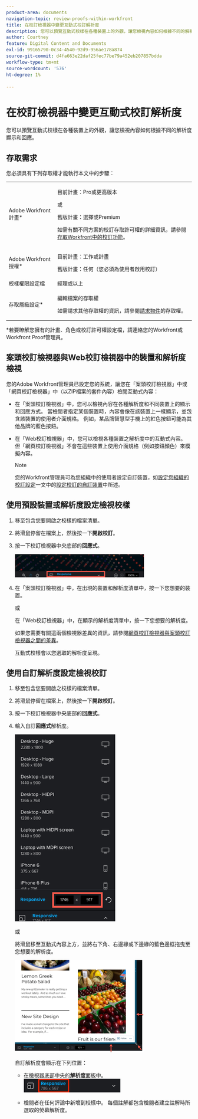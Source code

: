```yaml
---
product-area: documents
navigation-topic: review-proofs-within-workfront
title: 在校訂檢視器中變更互動式校訂解析度
description: 您可以預覽互動式校樣在各種裝置上的外觀，讓您檢視內容如何根據不同的解析度顯示和回應。
author: Courtney
feature: Digital Content and Documents
exl-id: 99165790-0c34-4540-92d9-956ae178a874
source-git-commit: d4fa663e22daf25fec77be79a452eb207857bdda
workflow-type: tm+mt
source-wordcount: '576'
ht-degree: 1%

---
```


# 在校訂檢視器中變更互動式校訂解析度

您可以預覽互動式校樣在各種裝置上的外觀，讓您檢視內容如何根據不同的解析度顯示和回應。

## 存取需求

您必須具有下列存取權才能執行本文中的步驟：

<table style="table-layout:auto"> 
 <col> 
 <col> 
 <tbody> 
  <tr> 
   <td role="rowheader">Adobe Workfront計畫*</td> 
   <td> <p>目前計畫：Pro或更高版本</p> <p>或</p> <p>舊版計畫：選擇或Premium</p> <p>如需有關不同方案的校訂存取許可權的詳細資訊，請參閱<a href="/help/quicksilver/administration-and-setup/manage-workfront/configure-proofing/access-to-proofing-functionality.md" class="MCXref xref">存取Workfront中的校訂功能</a>。</p> </td> 
  </tr> 
  <tr> 
   <td role="rowheader">Adobe Workfront授權*</td> 
   <td> <p>目前計畫：工作或計畫</p> <p>舊版計畫：任何（您必須為使用者啟用校訂）</p> </td> 
  </tr> 
  <tr> 
   <td role="rowheader">校樣權限設定檔 </td> 
   <td>經理或以上</td> 
  </tr> 
  <tr> 
   <td role="rowheader">存取層級設定*</td> 
   <td> <p>編輯檔案的存取權</p> <p>如需請求其他存取權的資訊，請參閱<a href="../../../../workfront-basics/grant-and-request-access-to-objects/request-access.md" class="MCXref xref">請求物件</a>的存取權。</p> </td> 
  </tr> 
 </tbody> 
</table>

&#42;若要瞭解您擁有的計畫、角色或校訂許可權設定檔，請連絡您的Workfront或Workfront Proof管理員。

## 案頭校訂檢視器與Web校訂檢視器中的裝置和解析度檢視

您的Adobe Workfront管理員已設定您的系統，讓您在「案頭校訂檢視器」中或「網頁校訂檢視器」中（以ZIP檔案的套件內容）檢閱互動式內容：

* 在「案頭校訂檢視器」中，您可以檢視內容在各種解析度和不同裝置上的顯示和回應方式。 當檢閱者指定某個裝置時，內容會像在該裝置上一樣顯示，並包含該裝置的使用者介面規格。 例如，某品牌智慧型手機上的紅色按鈕可能為其他品牌的藍色按鈕。

* 在「Web校訂檢視器」中，您可以檢視各種裝置之解析度中的互動式內容。 但「網頁校訂檢視器」不會在這些裝置上使用介面規格（例如按鈕顏色）來模擬內容。

  >[!NOTE]
  >
  >您的Workfront管理員可為您組織中的使用者設定自訂裝置，如[設定您組織的校訂設定](/help/quicksilver/administration-and-setup/manage-workfront/configure-proofing/configure-proofing-organization.md)一文中的[設定校訂的自訂裝置](/help/quicksilver/administration-and-setup/manage-workfront/configure-proofing/configure-proofing-organization.md#configure-custom-devices-for-proofs)中所述。

## 使用預設裝置或解析度設定檢視校樣

1. 移至包含您要開啟之校樣的檔案清單。
1. 將滑鼠停留在檔案上，然後按一下&#x200B;**開啟校訂**。
1. 按一下校訂檢視器中央底部的&#x200B;**回應式**。

   ![Resolution_option_in_DPV.png](assets/resolution-option-in-dpv-350x64.png)

1. 在「案頭校訂檢視器」中，在出現的裝置和解析度清單中，按一下您想要的裝置。

   或

   在「Web校訂檢視器」中，在顯示的解析度清單中，按一下您想要的解析度。

   如果您需要有關這兩個檢視器差異的資訊，請參閱[網頁校訂檢視器與案頭校訂檢視器之間的差異](../../../../review-and-approve-work/proofing/proofing-overview/understand-differences-between-web-viewer.md)。

   互動式校樣會以您選取的解析度呈現。

## 使用自訂解析度設定檢視校訂

1. 移至包含您要開啟之校樣的檔案清單。
1. 將滑鼠停留在檔案上，然後按一下&#x200B;**開啟校訂**。
1. 按一下校訂檢視器中央底部的&#x200B;**回應式**。
1. 輸入自訂&#x200B;**回應式**&#x200B;解析度。

   ![Type_a_custom_resolution_DPV.png](assets/type-a-custom-resolution-dpv.png)

   或

   將滑鼠移至互動式內容上方，並將右下角、右邊緣或下邊緣的藍色邊框拖曳至您想要的解析度。

   ![Drag_blue_edges_for_resolution.png](assets/drag-blue-edges-for-resolution-350x251.png)

   自訂解析度會顯示在下列位置：

   * 在檢視器底部中央的&#x200B;**解析度**&#x200B;面板中。\
     ![熒幕擷圖_2018-05-15_10-27-54.png](assets/screenshot-2018-05-15-10-27-54.png)

   * 檢閱者在任何評論中新增到校樣中。 每個註解都包含檢閱者建立註解時所選取的熒幕解析度。
